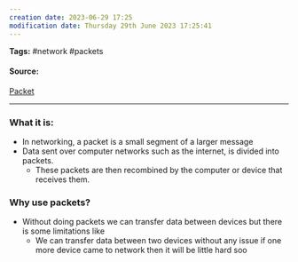 ```yaml
---
creation date: 2023-06-29 17:25
modification date: Thursday 29th June 2023 17:25:41
---
```


**Tags:** #network #packets

#### Source:
[Packet](https://www.cloudflare.com/learning/network-layer/what-is-a-packet/)

--------------------------------------

### What it is:

* In networking, a packet is a small segment of a larger message
* Data sent over computer networks such as the internet, is divided into packets.
	* These packets are then recombined by the computer or device that receives them.

### Why use packets?

* Without doing packets we can transfer data between devices but there is some limitations like
	* We can transfer data between two devices without any issue if one more device came to network then it will be little hard soo 